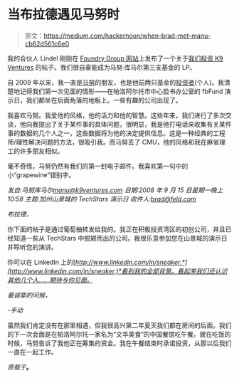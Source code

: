 # 当布拉德遇见马努时

> 原文：<https://medium.com/hackernoon/when-brad-met-manu-cb62d561c6e0>

我的合伙人 Lindel 刚刚在 [Foundry Group 网站](https://www.foundrygroup.com/)上发布了一个关于[我们投资 K9 Ventures](https://www.foundrygroup.com/blog/2017/10/our-investment-in-k9-ventures/) 的帖子。我们很自豪能成为马努·库马尔第三支基金的 LP。

自 2009 年以来，我一直是[马努](http://www.k9ventures.com/team/)的朋友，也是他前两只基金的[投资者](https://hackernoon.com/tagged/investor)(个人)。我清楚地记得我们第一次见面的情形——在帕洛阿尔托市中心脸书办公室的 fbFund 演示日，我们都坐在后面角落的地板上。一些有趣的公司出现了。

我喜欢马努。我爱他的风格，他的活力和他的智慧。这些年来，我们进行了多次交谈，他向我提出了关于某件事的具体问题，很明显，我是他打电话来收集有关某件事的数据的几个人之一，这些数据将为他的决定提供信息。这是一种经典的工程师/理性解决问题的方法，很吸引我。而马努去了 CMU，他的风格和我在麻省理工的许多朋友相似。

毫不奇怪，马努仍然有我们的第一封电子邮件。我喜欢第一句中的小“grapewine”错别字。

*发自:马努库马尔<manu@k9ventures.com>*
*日期:2008 年 9 月 15 日星期一晚上 10:58*
*主题:加州山景城的 TechStars 演示日*
*收件人:brad@feld.com*

*布拉德，*

你下面的帖子是通过葡萄柚转发给我的。我正在积极投资湾区的初创公司，并且已经知道一些从 TechStars 中脱颖而出的公司。我很乐意参加您在山景城的演示日并聆听您的演讲。

你可以在 LinkedIn 上的[*http://www.linkedin.com/in/sneaker.*](http://www.linkedin.com/in/sneaker.)*看到我的全部背景。看起来我们还认识其他几个人……期待与你见面。*

*最诚挚的问候，*

*-手动*

虽然我们肯定没有在那里相遇，但我很高兴第二年夏天我们都在房间的后面。我们的下一次会面是在帕洛阿尔托一家名为“文华美食”的中国餐馆吃午餐。就在吃饭的时候，马努告诉了我他正在筹集的资金。我在午餐结束时承诺投资，从那以后我们一直在一起工作。

*原载于*[](https://www.feld.com/archives/2017/10/brad-met-manu.html)**。**